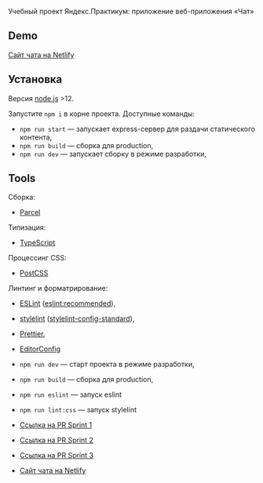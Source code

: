 Учебный проект Яндекс.Практикум: приложение веб-приложения «Чат»

## Demo

[Сайт чата на Netlify](https://vigorous-goldstine-9096e5.netlify.app/)



## Установка

Версия [node.js](https://nodejs.org/) >12.

Запустите `npm i` в корне проекта. Доступные команды: 
- `npm run start` — запускает express-сервер для раздачи статического контента,
- `npm run build` — сборка для production,
- `npm run dev` — запускает сборку в режиме разработки,


## Tools

Сборка:
- [Parcel](https://parceljs.org/)

Типизация:
- [TypeScript](https://www.typescriptlang.org/)

Процессинг CSS:
- [PostCSS](https://github.com/postcss/postcss)

Линтинг и форматрирование: 
- [ESLint](https://eslint.org/) ([eslint:recommended](https://eslint.org/docs/rules/)), 
- [stylelint](https://stylelint.io/) ([stylelint-config-standard](https://github.com/stylelint/stylelint-config-standard)), 
- [Prettier](https://prettier.io/), 
- [EditorConfig](https://editorconfig.org/)

- `npm run dev` — старт проекта в режиме разработки,
- `npm run build` — сборка для production,
- `npm run eslint` — запуск eslint
- `npm run lint:css` — запуск stylelint

- [Ссылка на PR Sprint 1](https://github.com/lukyanov-anton/middle.messenger.praktikum.yandex/pull/3)
- [Ссылка на PR Sprint 2](https://github.com/lukyanov-anton/middle.messenger.praktikum.yandex/pull/4)
- [Ссылка на PR Sprint 3](https://github.com/lukyanov-anton/middle.messenger.praktikum.yandex/pull/5)
- [Сайт чата на Netlify](https://vigorous-goldstine-9096e5.netlify.app/)

